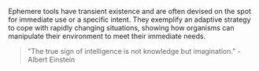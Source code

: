 

Ephemere tools have transient existence and are often devised on the spot for immediate use or a specific intent. They exemplify an adaptive strategy to cope with rapidly changing situations, showing how organisms can manipulate their environment to meet their immediate needs.

> "The true sign of intelligence is not knowledge but imagination." - Albert Einstein


